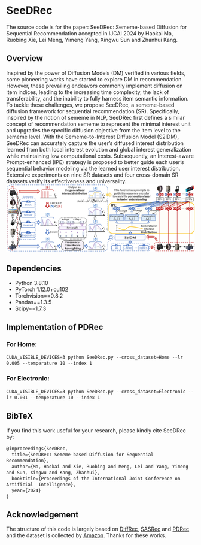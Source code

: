# SeeDRec
The source code is for the paper: SeeDRec: Sememe-based Diffusion for Sequential Recommendation accepted in IJCAI 2024 by Haokai Ma, Ruobing Xie, Lei Meng, Yimeng Yang, Xingwu Sun and Zhanhui Kang.

## Overview
Inspired by the power of Diffusion Models (DM) verified in various fields, some pioneering works have started to explore DM in recommendation. However, these prevailing endeavors commonly implement diffusion on item indices, leading to the increasing time complexity, the lack of transferability, and the inability to fully harness item semantic information. To tackle these challenges, we propose SeeDRec, a sememe-based diffusion framework for sequential recommendation (SR). Specifically, inspired by the notion of sememe in NLP, SeeDRec first defines a similar concept of recommendation sememe to represent the minimal interest unit and upgrades the specific diffusion objective from the item level to the sememe level. With the Sememe-to-Interest Diffusion Model (S2IDM), SeeDRec can accurately capture the user’s diffused interest distribution learned from both local interest evolution and global interest generalization while maintaining low computational costs. Subsequently, an Interest-aware Prompt-enhanced (IPE) strategy is proposed to better guide each user’s sequential behavior modeling via the learned user interest distribution. Extensive experiments on nine SR datasets and four cross-domain SR datasets verify its effectiveness and universality.![_](./overall_structure.jpg)

## Dependencies
- Python 3.8.10
- PyTorch 1.12.0+cu102
- Torchvision==0.8.2
- Pandas==1.3.5
- Scipy==1.7.3

## Implementation of PDRec
### For Home:
```
CUDA_VISIBLE_DEVICES=3 python SeeDRec.py --cross_dataset=Home --lr 0.005 --temperature 10 --index 1
```
### For Electronic:
```
CUDA_VISIBLE_DEVICES=3 python SeeDRec.py --cross_dataset=Electronic --lr 0.001 --temperature 10 --index 1
```

## BibTeX
If you find this work useful for your research, please kindly cite SeeDRec by:
```
@inproceedings{SeeDRec,
  title={SeeDRec: Sememe-based Diffusion for Sequential Recommendation},
  author={Ma, Haokai and Xie, Ruobing and Meng, Lei and Yang, Yimeng and Sun, Xingwu and Kang, Zhanhui},
  booktitle={Proceedings of the International Joint Conference on Artificial  Intelligence},
  year={2024}
}
```

## Acknowledgement
The structure of this code is largely based on [DiffRec](https://github.com/YiyanXu/DiffRec), [SASRec](https://github.com/pmixer/SASRec.pytorch) and [PDRec](https://github.com/hulkima/PDRec) and the dataset is collected by [Amazon](https://nijianmo.github.io/amazon/index.html). Thanks for these works.



